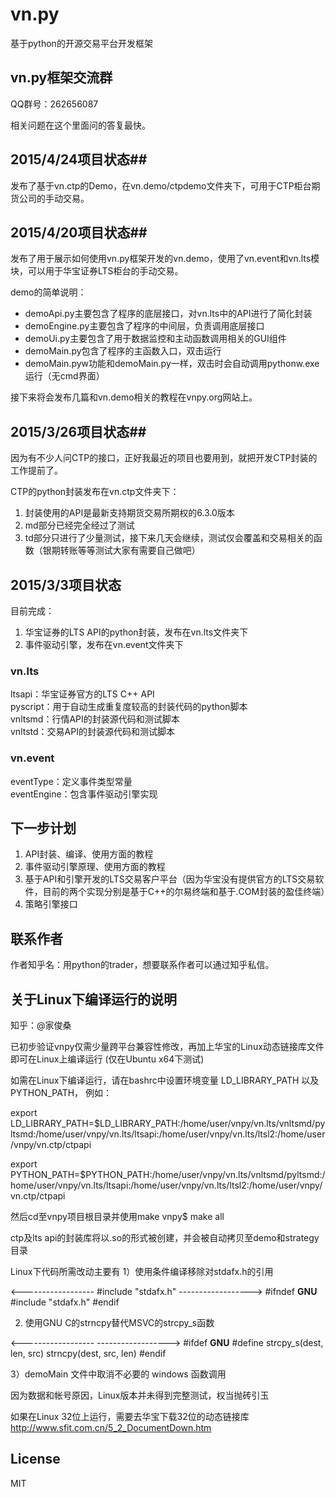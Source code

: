 # vn.py 
基于python的开源交易平台开发框架

## vn.py框架交流群
QQ群号：262656087

相关问题在这个里面问的答复最快。

## 2015/4/24项目状态##
发布了基于vn.ctp的Demo，在vn.demo/ctpdemo文件夹下，可用于CTP柜台期货公司的手动交易。

## 2015/4/20项目状态##
发布了用于展示如何使用vn.py框架开发的vn.demo，使用了vn.event和vn.lts模块，可以用于华宝证券LTS柜台的手动交易。

demo的简单说明：

- demoApi.py主要包含了程序的底层接口，对vn.lts中的API进行了简化封装
- demoEngine.py主要包含了程序的中间层，负责调用底层接口
- demoUi.py主要包含了用于数据监控和主动函数调用相关的GUI组件
- demoMain.py包含了程序的主函数入口，双击运行
- demoMain.pyw功能和demoMain.py一样，双击时会自动调用pythonw.exe运行（无cmd界面）


接下来将会发布几篇和vn.demo相关的教程在vnpy.org网站上。

## 2015/3/26项目状态##
因为有不少人问CTP的接口，正好我最近的项目也要用到，就把开发CTP封装的工作提前了。

CTP的python封装发布在vn.ctp文件夹下： 
 
1. 封装使用的API是最新支持期货交易所期权的6.3.0版本  
2. md部分已经完全经过了测试  
3. td部分只进行了少量测试，接下来几天会继续，测试仅会覆盖和交易相关的函数（银期转账等等测试大家有需要自己做吧）

## 2015/3/3项目状态 ##
目前完成：  

1. 华宝证券的LTS API的python封装，发布在vn.lts文件夹下  
2. 事件驱动引擎，发布在vn.event文件夹下  

### vn.lts   ###
ltsapi：华宝证券官方的LTS C++ API  
pyscript：用于自动生成重复度较高的封装代码的python脚本  
vnltsmd：行情API的封装源代码和测试脚本  
vnltstd：交易API的封装源代码和测试脚本  

### vn.event ###
eventType：定义事件类型常量  
eventEngine：包含事件驱动引擎实现  

## 下一步计划 ##
1. API封装、编译、使用方面的教程
2. 事件驱动引擎原理、使用方面的教程
3. 基于API和引擎开发的LTS交易客户平台（因为华宝没有提供官方的LTS交易软件，目前的两个实现分别是基于C++的尔易终端和基于.COM封装的盈佳终端）
4. 策略引擎接口

## 联系作者 ##
作者知乎名：用python的trader，想要联系作者可以通过知乎私信。

## 关于Linux下编译运行的说明 ##

知乎：@家俊桑

已初步验证vnpy仅需少量跨平台兼容性修改，再加上华宝的Linux动态链接库文件即可在Linux上编译运行 (仅在Ubuntu x64下测试)

如需在Linux下编译运行，请在bashrc中设置环境变量 LD_LIBRARY_PATH 以及 PYTHON_PATH， 例如：

export LD_LIBRARY_PATH=$LD_LIBRARY_PATH:/home/user/vnpy/vn.lts/vnltsmd/pyltsmd:/home/user/vnpy/vn.lts/ltsapi:/home/user/vnpy/vn.lts/ltsl2:/home/user/vnpy/vn.ctp/ctpapi

export PYTHON_PATH=$PYTHON_PATH:/home/user/vnpy/vn.lts/vnltsmd/pyltsmd:/home/user/vnpy/vn.lts/ltsapi:/home/user/vnpy/vn.lts/ltsl2:/home/user/vnpy/vn.ctp/ctpapi


然后cd至vnpy项目根目录并使用make
vnpy$ make all

ctp及lts api的封装库将以.so的形式被创建，并会被自动拷贝至demo和strategy目录

Linux下代码所需改动主要有
1）使用条件编译移除对stdafx.h的引用

<------------------
\#include "stdafx.h"
------------------>
#ifndef __GNU__
#include "stdafx.h"
#endif


2) 使用GNU C的strncpy替代MSVC的strcpy_s函数

<------------------
------------------>
\#ifdef __GNU__
\#define strcpy_s(dest, len, src)  strncpy(dest, src, len)
\#endif

3）demoMain 文件中取消不必要的 windows 函数调用


因为数据和帐号原因，Linux版本并未得到完整测试，权当抛砖引玉

如果在Linux 32位上运行，需要去华宝下载32位的动态链接库
http://www.sfit.com.cn/5_2_DocumentDown.htm

## License ##
MIT

